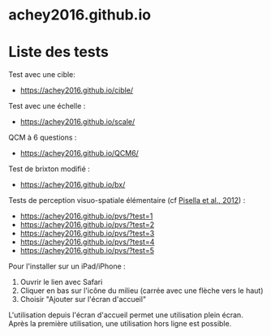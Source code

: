 # achey2016.github.io

# Liste des tests

Test avec une cible: 
- <https://achey2016.github.io/cible/>

Test avec une échelle : 
- <https://achey2016.github.io/scale/>

QCM à 6 questions : 
- <https://achey2016.github.io/QCM6/>

Test de brixton modifié : 
- <https://achey2016.github.io/bx/>

Tests de perception visuo-spatiale élémentaire (cf [Pisella et al., 2012](http://dx.doi.org/10.1016/j.neuropsychologia.2012.11.015)) :
- <https://achey2016.github.io/pvs/?test=1>
- <https://achey2016.github.io/pvs/?test=2>
- <https://achey2016.github.io/pvs/?test=3>
- <https://achey2016.github.io/pvs/?test=4>
- <https://achey2016.github.io/pvs/?test=5>

Pour l'installer sur un iPad/iPhone : 
1. Ouvrir le lien avec Safari
2. Cliquer en bas sur l'icône du milieu (carrée avec une flèche vers le haut)
3. Choisir "Ajouter sur l'écran d'accueil"

L'utilisation depuis l'écran d'accueil permet une utilisation plein écran. Après la première utilisation, une utilisation hors ligne est possible.
